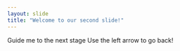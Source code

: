 ```yaml
---
layout: slide
title: "Welcome to our second slide!"
---
```

Guide me to the next stage
Use the left arrow to go back!
